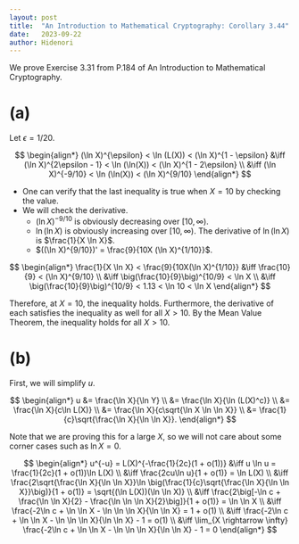 ```yaml
---
layout: post
title:  "An Introduction to Mathematical Cryptography: Corollary 3.44"
date:   2023-09-22
author: Hidenori
---
```


We prove Exercise 3.31 from P.184 of An Introduction to Mathematical Cryptography.

# (a)

Let $\epsilon = 1/20$.

$$
\begin{align*}
    (\ln X)^{\epsilon} < \ln (L(X)) < (\ln X)^{1 - \epsilon}
    &\iff (\ln X)^{2\epsilon - 1} < \ln (\ln(X)) < (\ln X)^{1 - 2\epsilon} \\
    &\iff (\ln X)^{-9/10} < \ln (\ln(X)) < (\ln X)^{9/10}
\end{align*}
$$

* One can verify that the last inequality is true when $X = 10$ by checking the value.
* We will check the derivative.
    * $(\ln X)^{-9/10}$ is obviously decreasing over $[10, \infty)$.
    * $\ln (\ln X)$ is obviously increasing over $[10, \infty)$.
      The derivative of $\ln (\ln X)$ is $\frac{1}{X \ln X}$.
    * $((\ln X)^{9/10})' = \frac{9}{10X (\ln X)^{1/10}}$.

$$
\begin{align*}
    \frac{1}{X \ln X} < \frac{9}{10X(\ln X)^{1/10}}
        &\iff \frac{10}{9} < (\ln X)^{9/10} \\
        &\iff \big(\frac{10}{9}\big)^{10/9} < \ln X \\
        &\iff \big(\frac{10}{9}\big)^{10/9} < 1.13 < \ln 10 < \ln X
\end{align*}
$$

Therefore, at $X = 10$, the inequality holds.
Furthermore, the derivative of each satisfies the inequality as well for all $X > 10$.
By the Mean Value Theorem, the inequality holds for all $X > 10$.

# (b)

First, we will simplify $u$.

$$
\begin{align*}
    u &= \frac{\ln X}{\ln Y} \\
      &= \frac{\ln X}{\ln (L(X)^c)} \\
      &= \frac{\ln X}{c\ln L(X)} \\
      &= \frac{\ln X}{c\sqrt{\ln X \ln \ln X}} \\
      &= \frac{1}{c}\sqrt{\frac{\ln X}{\ln \ln X}}.
\end{align*}
$$

Note that we are proving this for a large $X$, so we will not care about some corner cases such as $\ln X = 0$.

$$
\begin{align*}
    u^{-u} = L(X)^{-\frac{1}{2c}(1 + o(1))}
        &\iff u \ln u = \frac{1}{2c}(1 + o(1))\ln L(X) \\
        &\iff \frac{2cu\ln u}{1 + o(1)} = \ln L(X) \\
        &\iff \frac{2\sqrt{\frac{\ln X}{\ln \ln X}}\ln \big(\frac{1}{c}\sqrt{\frac{\ln X}{\ln \ln X}}\big)}{1 + o(1)} = \sqrt{(\ln L(X))(\ln \ln X)} \\
        &\iff \frac{2\big[-\ln c + \frac{\ln \ln X}{2} - \frac{\ln \ln \ln X}{2}\big]}{1 + o(1)} = \ln \ln X \\
        &\iff \frac{-2\ln c + \ln \ln X - \ln \ln \ln X}{\ln \ln X} = 1 + o(1) \\
        &\iff \frac{-2\ln c + \ln \ln X - \ln \ln \ln X}{\ln \ln X} - 1 = o(1) \\
        &\iff \lim_{X \rightarrow \infty} \frac{-2\ln c + \ln \ln X - \ln \ln \ln X}{\ln \ln X} - 1 = 0
\end{align*}
$$

